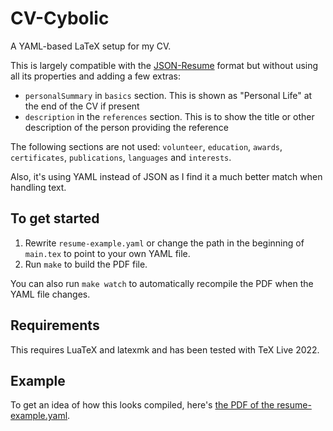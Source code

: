 # CV-Cybolic

A YAML-based LaTeX setup for my CV.

This is largely compatible with the [JSON-Resume](https://github.com/jsonresume/resume-schema) format but without using all its properties and adding a few extras:

  - `personalSummary` in `basics` section. This is shown as "Personal Life" at the end of the CV if present
  - `description` in the `references` section. This is to show the title or other description of the person providing the reference

The following sections are not used: `volunteer`, `education`, `awards`, `certificates`, `publications`, `languages` and `interests`.

Also, it's using YAML instead of JSON as I find it a much better match when handling text.

## To get started

  1. Rewrite `resume-example.yaml` or change the path in the beginning of `main.tex` to point to your own YAML file.
  1. Run `make` to build the PDF file.

You can also run `make watch` to automatically recompile the PDF when the YAML file changes.

## Requirements

This requires LuaTeX and latexmk and has been tested with TeX Live 2022.

## Example

To get an idea of how this looks compiled, here's [the PDF of the resume-example.yaml](./main.pdf).
